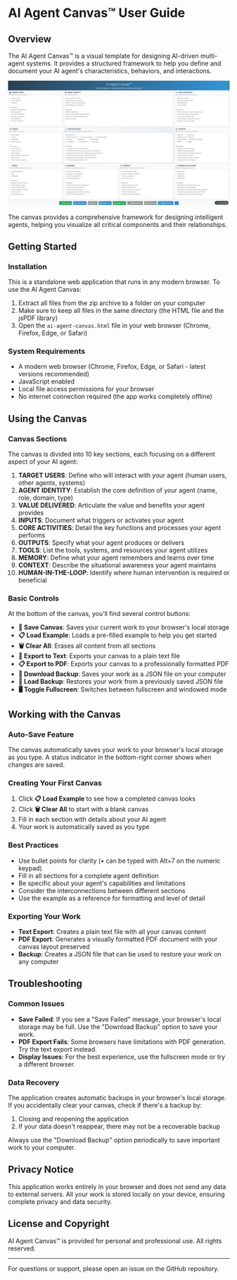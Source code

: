 # AI Agent Canvas™ User Guide

## Overview

The AI Agent Canvas™ is a visual template for designing AI-driven multi-agent systems. It provides a structured framework to help you define and document your AI agent's characteristics, behaviors, and interactions.

![AI Agent Canvas](ai_agent_canvas.png)

The canvas provides a comprehensive framework for designing intelligent agents, helping you visualize all critical components and their relationships.

## Getting Started

### Installation

This is a standalone web application that runs in any modern browser. To use the AI Agent Canvas:

1. Extract all files from the zip archive to a folder on your computer
2. Make sure to keep all files in the same directory (the HTML file and the jsPDF library)
3. Open the `ai-agent-canvas.html` file in your web browser (Chrome, Firefox, Edge, or Safari)

### System Requirements

- A modern web browser (Chrome, Firefox, Edge, or Safari - latest versions recommended)
- JavaScript enabled
- Local file access permissions for your browser
- No internet connection required (the app works completely offline)

## Using the Canvas

### Canvas Sections

The canvas is divided into 10 key sections, each focusing on a different aspect of your AI agent:

1. **TARGET USERS**: Define who will interact with your agent (human users, other agents, systems)
2. **AGENT IDENTITY**: Establish the core definition of your agent (name, role, domain, type)
3. **VALUE DELIVERED**: Articulate the value and benefits your agent provides
4. **INPUTS**: Document what triggers or activates your agent
5. **CORE ACTIVITIES**: Detail the key functions and processes your agent performs
6. **OUTPUTS**: Specify what your agent produces or delivers
7. **TOOLS**: List the tools, systems, and resources your agent utilizes
8. **MEMORY**: Define what your agent remembers and learns over time
9. **CONTEXT**: Describe the situational awareness your agent maintains
10. **HUMAN-IN-THE-LOOP**: Identify where human intervention is required or beneficial

### Basic Controls

At the bottom of the canvas, you'll find several control buttons:

- **💾 Save Canvas**: Saves your current work to your browser's local storage
- **📋 Load Example**: Loads a pre-filled example to help you get started
- **🗑️ Clear All**: Erases all content from all sections
- **📄 Export to Text**: Exports your canvas to a plain text file
- **📋 Export to PDF**: Exports your canvas to a professionally formatted PDF
- **💾 Download Backup**: Saves your work as a JSON file on your computer
- **📂 Load Backup**: Restores your work from a previously saved JSON file
- **🖥️ Toggle Fullscreen**: Switches between fullscreen and windowed mode

## Working with the Canvas

### Auto-Save Feature

The canvas automatically saves your work to your browser's local storage as you type. A status indicator in the bottom-right corner shows when changes are saved.

### Creating Your First Canvas

1. Click **📋 Load Example** to see how a completed canvas looks
2. Click **🗑️ Clear All** to start with a blank canvas
3. Fill in each section with details about your AI agent
4. Your work is automatically saved as you type

### Best Practices

- Use bullet points for clarity (• can be typed with Alt+7 on the numeric keypad)
- Fill in all sections for a complete agent definition
- Be specific about your agent's capabilities and limitations
- Consider the interconnections between different sections
- Use the example as a reference for formatting and level of detail

### Exporting Your Work

- **Text Export**: Creates a plain text file with all your canvas content
- **PDF Export**: Generates a visually formatted PDF document with your canvas layout preserved
- **Backup**: Creates a JSON file that can be used to restore your work on any computer

## Troubleshooting

### Common Issues

- **Save Failed**: If you see a "Save Failed" message, your browser's local storage may be full. Use the "Download Backup" option to save your work.
- **PDF Export Fails**: Some browsers have limitations with PDF generation. Try the text export instead.
- **Display Issues**: For the best experience, use the fullscreen mode or try a different browser.

### Data Recovery

The application creates automatic backups in your browser's local storage. If you accidentally clear your canvas, check if there's a backup by:

1. Closing and reopening the application
2. If your data doesn't reappear, there may not be a recoverable backup

Always use the "Download Backup" option periodically to save important work to your computer.

## Privacy Notice

This application works entirely in your browser and does not send any data to external servers. All your work is stored locally on your device, ensuring complete privacy and data security.

## License and Copyright

AI Agent Canvas™ is provided for personal and professional use. All rights reserved.

---

For questions or support, please open an issue on the GitHub repository.

